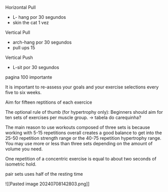 Horizontal Pull
- L- hang por 30 segundos
- skin the cat 1 vez

Vertical Pull
- arch-hang por 30 segundos
- pull ups 15

Vertical Push
- L-sit por 30 segundos



pagina 100 importante


It is important to re-assess your goals and your exercise selections every
five to six weeks.

Aim for fifteen reptitions of each exercice

The optional rule of thumb (for hypertrophy only): Beginners should
aim for ten sets of exercises per muscle group. -> tabela do carequinha?

The main reason to use workouts composed of three sets is
because working with 5-15 repetitions overall creates a good balance to get
into the 25-50 repetition strength range or the 40-75 repetition hypertrophy
range. You may use more or less than three sets depending on the amount of
volume you need.

One repetition of a concentric exercise is equal to about two
seconds of isometric hold.

pair sets uses half of the resting time


![[Pasted image 20240708142803.png]]


